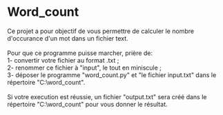 # Word_count

Ce projet a pour objectif de vous permettre de calculer le nombre d'occurance d'un mot dans un fichier text.<br />
<br />
Pour que ce programme puisse marcher, prière de: <br />
    1- convertir votre fichier au format .txt ;<br />
    2- renommer ce fichier à "input", le tout en miniscule ; <br />
    3- déposer le programme "word_count.py" et "le fichier input.txt" dans le répertoire "C:\word_count".<br />
<br />
Si votre execution est réussie, un fichier "output.txt" sera créé dans le répertoire "C:\word_count" pour vous donner le résultat. 
